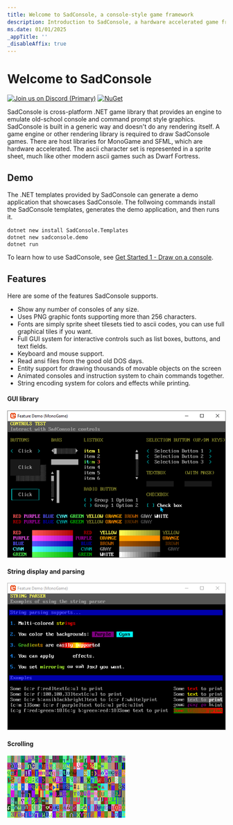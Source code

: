 ```yaml
---
title: Welcome to SadConsole, a console-style game framework
description: Introduction to SadConsole, a hardware accelerated game framework. SadConsole makes it easy to write console, terminal, and text-based games. SadConsole is written in C# and targets .NET 6 and .NET 7.
ms.date: 01/01/2025
_appTitle: ''
_disableAffix: true
---
```


# Welcome to SadConsole

[![Join us on Discord (Primary)](https://img.shields.io/discord/501465397518925843.svg?label=discord)][discord] [![NuGet](https://img.shields.io/nuget/v/SadConsole.svg)][nuget]

SadConsole is cross-platform .NET game library that provides an engine to emulate old-school console and command prompt style graphics. SadConsole is built in a generic way and doesn't do any rendering itself. A game engine or other rendering library is required to draw SadConsole games. There are host libraries for MonoGame and SFML, which are hardware accelerated. The ascii character set is represented in a sprite sheet, much like other modern ascii games such as Dwarf Fortress.

## Demo

The .NET templates provided by SadConsole can generate a demo application that showcases SadConsole. The follwoing commands install the SadConsole templates, generates the demo application, and then runs it.

```shell
dotnet new install SadConsole.Templates
dotnet new sadconsole.demo
dotnet run
```

To learn how to use SadConsole, see [Get Started 1 - Draw on a console](articles/tutorials/getting-started/part-1-drawing.md).

## Features

Here are some of the features SadConsole supports.

- Show any number of consoles of any size.
- Uses PNG graphic fonts supporting more than 256 characters.
- Fonts are simply sprite sheet tilesets tied to ascii codes, you can use full graphical tiles if you want.
- Full GUI system for interactive controls such as list boxes, buttons, and text fields.
- Keyboard and mouse support.
- Read ansi files from the good old DOS days.
- Entity support for drawing thousands of movable objects on the screen
- Animated consoles and instruction system to chain commands together.
- String encoding system for colors and effects while printing.

#### GUI library

![GUI library pic](images/index/controls.gif)

#### String display and parsing

![string pic](images/index/stringparseexample.gif)

#### Scrolling

![scrolling console](images/index/scrolling-example2.gif)

[nuget]: http://www.nuget.org/packages/SadConsole/
[discord]: https://discord.gg/pAFNKYjczM

